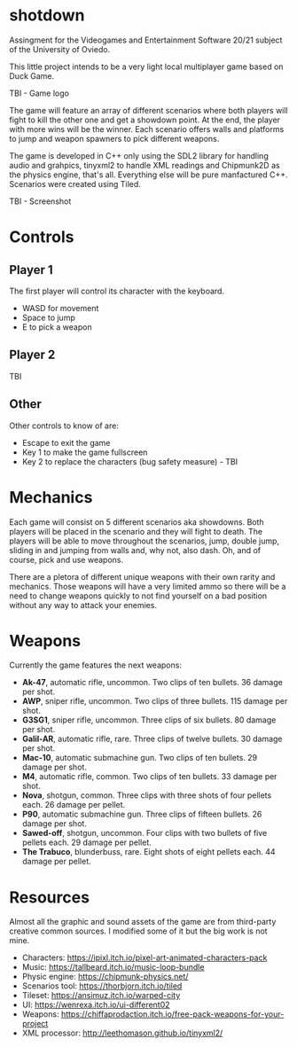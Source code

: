 # shotdown
Assingment for the Videogames and Entertainment Software 20/21 subject of the University of Oviedo.

This little project intends to be a very light local multiplayer game based on Duck Game.

TBI - Game logo

The game will feature an array of different scenarios where both
players will fight to kill the other one and get a showdown point.
At the end, the player with more wins will be the winner. Each scenario offers walls and platforms to jump and weapon spawners to pick different weapons.

The game is developed in C++ only using the SDL2 library for handling audio and grahpics, tinyxml2 to handle XML readings and Chipmunk2D as the physics engine, that's all. Everything else will be pure manfactured C++. Scenarios were created using Tiled.

TBI - Screenshot

# Controls

## Player 1

The first player will control its character with the keyboard.

* WASD for movement
* Space to jump
* E to pick a weapon

## Player 2

TBI

## Other

Other controls to know of are:

* Escape to exit the game
* Key 1 to make the game fullscreen
* Key 2 to replace the characters (bug safety measure) - TBI

# Mechanics

Each game will consist on 5 different scenarios aka showdowns.
Both players will be placed in the scenario and they will fight to death. The players will be able to move throughout the scenarios, jump, double jump, sliding in and jumping from walls and, why not, also dash. Oh, and of course, pick and use weapons.

There are a pletora of different unique weapons with their own rarity
and mechanics. Those weapons will have a very limited ammo so there
will be a need to change weapons quickly to not find yourself on a
bad position without any way to attack your enemies.

# Weapons

Currently the game features the next weapons:

* **Ak-47**, automatic rifle, uncommon. Two clips of ten bullets. 36 damage per shot.
* **AWP**, sniper rifle, uncommon. Two clips of three bullets. 115 damage per shot.
* **G3SG1**, sniper rifle, uncommon. Three clips of six bullets. 80 damage per shot.
* **Galil-AR**, automatic rifle, rare. Three clips of twelve bullets. 30 damage per shot.
* **Mac-10**, automatic submachine gun. Two clips of ten bullets. 29 damage per shot.
* **M4**, automatic rifle, common. Two clips of ten bullets. 33 damage per shot.
* **Nova**, shotgun, common. Three clips with three shots of four pellets each. 26 damage per pellet.
* **P90**, automatic submachine gun. Three clips of fifteen bullets. 26 damage per shot.
* **Sawed-off**, shotgun, uncommon. Four clips with two bullets of five pellets each. 29 damage per pellet. 
* **The Trabuco**, blunderbuss, rare. Eight shots of eight pellets each. 44 damage per pellet.

# Resources

Almost all the graphic and sound assets of the game are from third-party creative common sources. I modified some of it but the big work is not mine.

* Characters: https://ipixl.itch.io/pixel-art-animated-characters-pack
* Music: https://tallbeard.itch.io/music-loop-bundle
* Physic engine: https://chipmunk-physics.net/
* Scenarios tool: https://thorbjorn.itch.io/tiled
* Tileset: https://ansimuz.itch.io/warped-city
* UI: https://wenrexa.itch.io/ui-different02
* Weapons: https://chiffaprodaction.itch.io/free-pack-weapons-for-your-project
* XML processor: http://leethomason.github.io/tinyxml2/